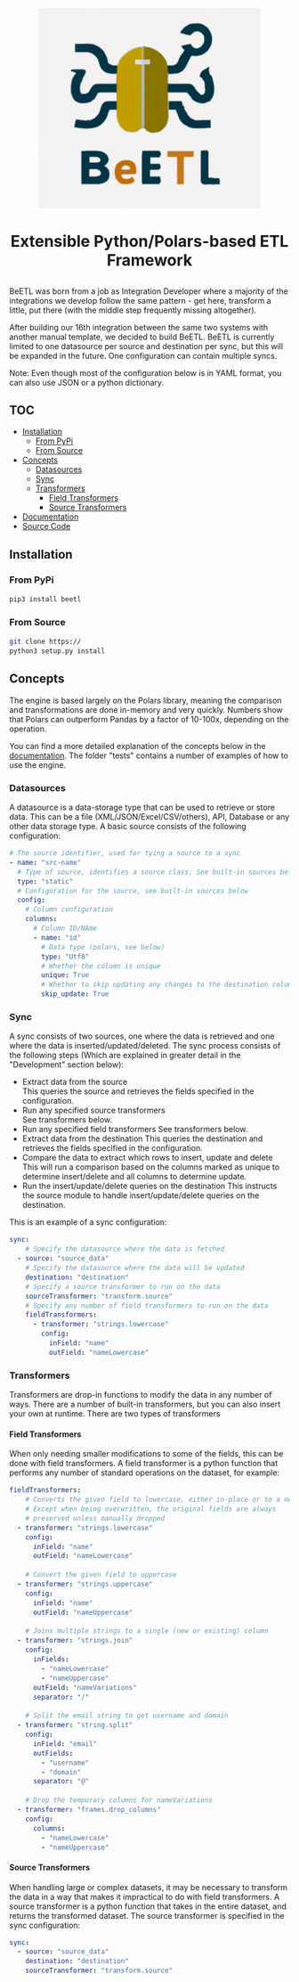 <p style="text-align: center"><img src="./_static/BeETL.png" style="max-width: 400px;"><br/>
</p>
<h1 style="width: 100%; text-align: center; margin-bottom: 30px; border-bottom: 0px;">Extensible Python/Polars-based ETL Framework</h1>

BeETL was born from a job as Integration Developer where a majority of the integrations we develop follow the same pattern - get here, transform a little, put there (with the middle step frequently missing altogether). 

After building our 16th integration between the same two systems with another manual template, we decided to build BeETL. BeETL is currently limited to one datasource per source and destination per sync, but this will be expanded in the future. One configuration can contain multiple syncs.

Note: Even though most of the configuration below is in YAML format, you can also use JSON or a python dictionary.

## TOC
- [Installation](#installation)
  - [From PyPi](#from-pypi)
  - [From Source](#from-source)
- [Concepts](#concepts)
  - [Datasources](#datasources)
  - [Sync](#sync)
  - [Transformers](#transformers)
    - [Field Transformers](#field-transformers)
    - [Source Transformers](#source-transformers)
- [Documentation](https://beetl.readthedocs.io/en/latest/)
- [Source Code](https://github.com/hoglandets-it/beetl)

## Installation
### From PyPi
```bash
pip3 install beetl
```

### From Source
```bash
git clone https://
python3 setup.py install
```


## Concepts
The engine is based largely on the Polars library, meaning the comparison and transformations are done in-memory and very quickly. Numbers show that Polars can outperform Pandas by a factor of 10-100x, depending on the operation.

You can find a more detailed explanation of the concepts below in the [documentation](https://beetl.readthedocs.io/en/latest/). The folder "tests" contains a number of examples of how to use the engine.

### Datasources
A datasource is a data-storage type that can be used to retrieve or store data. This can be a file (XML/JSON/Excel/CSV/others), API, Database or any other data storage type.
A basic source consists of the following configuration:
```yaml
# The source identifier, used for tying a source to a sync
- name: "src-name"
  # Type of source, identifies a source class. See built-in sources below.
  type: "static"
  # Configuration for the source, see built-in sources below
  config:
    # Column configuration
    columns:
      # Column ID/NAme
      - name: "id"
        # Data type (polars, see below)
        type: "Utf8"
        # Whether the column is unique
        unique: True
        # Whether to skip updating any changes to the destination column
        skip_update: True
```

### Sync
A sync consists of two sources, one where the data is retrieved and one where the data is inserted/updated/deleted.
The sync process consists of the following steps (Which are explained in greater detail in the "Development" section below):
- Extract data from the source<br>
  This queries the source and retrieves the fields specified in the configuration.
- Run any specified source transformers<br>
  See transformers below.
- Run any specified field transformers
  See transformers below.
- Extract data from the destination
  This queries the destination and retrieves the fields specified in the configuration.
- Compare the data to extract which rows to insert, update and delete
  This will run a comparison based on the columns marked as unique to determine insert/delete and all columns to determine update.
- Run the insert/update/delete queries on the destination
  This instructs the source module to handle insert/update/delete queries on the destination.

This is an example of a sync configuration:
```yaml
sync:
    # Specify the datasource where the data is fetched
  - source: "source_data"
    # Specify the datasource where the data will be updated
    destination: "destination"
    # Specify a source transformer to run on the data
    sourceTransformer: "transform.source"
    # Specify any number of field transformers to run on the data
    fieldTransformers:
      - transformer: "strings.lowercase"
        config:
          inField: "name"
          outField: "nameLowercase"
```

### Transformers
Transformers are drop-in functions to modify the data in any number of ways. There are a number of built-in transformers, but you can also insert your own at runtime.
There are two types of transformers

#### Field Transformers
When only needing smaller modifications to some of the fields, this can be done with field transformers. A field transformer is a python function that performs any number of standard operations on the dataset, for example:

```yaml
fieldTransformers:
    # Converts the given field to lowercase, either in-place or to a new field
    # Except when being overwritten, the original fields are always 
    # preserved unless manually dropped
  - transformer: "strings.lowercase"
    config:
      inField: "name"
      outField: "nameLowercase"

    # Convert the given field to uppercase
  - transformer: "strings.uppercase"
    config:
      inField: "name"
      outField: "nameUppercase"

    # Joins multiple strings to a single (new or existing) column
  - transformer: "strings.join"
    config:
      inFields:
        - "nameLowercase"
        - "nameUppercase"
      outField: "nameVariations"
      separator: "/"

    # Split the email string to get username and domain
  - transformer: "string.split"
    config:
      inField: "email"
      outFields:
        - "username"
        - "domain"
      separator: "@"

    # Drop the temporary columns for nameVariations
  - transformer: "frames.drop_columns"
    config:
      columns:
        - "nameLowercase"
        - "nameUppercase"
```

#### Source Transformers
When handling large or complex datasets, it may be necessary to transform the data in a way that makes it impractical to do with field transformers. A source transformer is a python function that takes in the entire dataset, and returns the transformed dataset.
The source transformer is specified in the sync configuration:
```yaml
sync:
  - source: "source_data"
    destination: "destination"
    sourceTransformer: "transform.source"
```